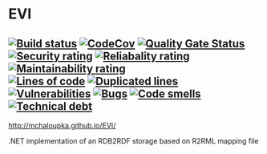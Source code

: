 EVI
================
[![Build status](https://ci.appveyor.com/api/projects/status/0occxl9nsbjcmkc2/branch/master?svg=true)](https://ci.appveyor.com/project/mchaloupka/dotnetr2rmlstore/branch/master) 
[![CodeCov](https://codecov.io/gh/mchaloupka/EVI/branch/master/graph/badge.svg)](https://codecov.io/gh/mchaloupka/EVI)
[![Quality Gate Status](https://sonarcloud.io/api/project_badges/measure?project=EVI&metric=alert_status)](https://sonarcloud.io/dashboard?id=EVI)
[![Security rating](https://sonarcloud.io/api/project_badges/measure?project=EVI&metric=security_rating)](https://sonarcloud.io/dashboard?id=EVI)
[![Reliabality rating](https://sonarcloud.io/api/project_badges/measure?project=EVI&metric=reliability_rating)](https://sonarcloud.io/dashboard?id=EVI)
[![Maintainability rating](https://sonarcloud.io/api/project_badges/measure?project=EVI&metric=sqale_rating)](https://sonarcloud.io/dashboard?id=EVI)\
[![Lines of code](https://sonarcloud.io/api/project_badges/measure?project=EVI&metric=ncloc)](https://sonarcloud.io/dashboard?id=EVI)
[![Duplicated lines](https://sonarcloud.io/api/project_badges/measure?project=EVI&metric=duplicated_lines_density)](https://sonarcloud.io/dashboard?id=EVI)
[![Vulnerabilities](https://sonarcloud.io/api/project_badges/measure?project=EVI&metric=vulnerabilities)](https://sonarcloud.io/dashboard?id=EVI)
[![Bugs](https://sonarcloud.io/api/project_badges/measure?project=EVI&metric=bugs)](https://sonarcloud.io/dashboard?id=EVI)
[![Code smells](https://sonarcloud.io/api/project_badges/measure?project=EVI&metric=code_smells)](https://sonarcloud.io/dashboard?id=EVI)
[![Technical debt](https://sonarcloud.io/api/project_badges/measure?project=EVI&metric=sqale_index)](https://sonarcloud.io/dashboard?id=EVI)
---

http://mchaloupka.github.io/EVI/

.NET implementation of an RDB2RDF storage based on R2RML mapping file
